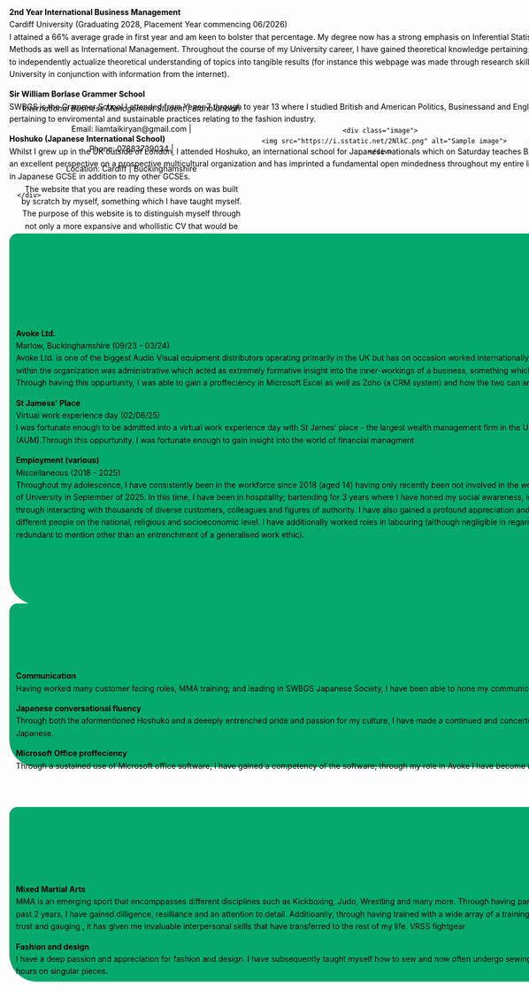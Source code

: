 <!DOCTYPE html>
<html lang="en">
   
<head>
  <title><strong>Liam Taiki Ryan - CV</strong></title>
  <style>
    body {
    
      font-family: "Times New Roman", Times, serif;
      max-width: 1200px;
      margin: auto;
      padding: 20px;
      line-height: 1.6;
      background-color: #c2cde4
;
      color: 000;
      
    }

    .row {
      display: flex;           /* Arrange children in a row */
      align-items: center;     /* Vertically center */
      justify-content: space-between;
      padding: 20px;
    }

    .text {
      flex: 1;                 /* Take up available space */
      margin-right: 20px;      /* Space between text and image */
    }

    .image {
      max-width: 300px;
    }

    img {
      max-width: 100%;         /* Make image responsive */
      height: auto;
    }

    /* Fade-in animation keyframes */
    @keyframes fadeIn {
      from { opacity: 0; }
      to { opacity: 1; }
    }

    /* Header styles with animation */
    h1 {
      opacity: 0; /* Start invisible */
      animation: fadeIn 2s ease-in forwards; /* 2s fade-in */
    }
  </style>
    </style>
</head>

<body> 
  
<p style="color: #000;">
   <header>
    <div class="row">
     <div class="text">
    <h1 style="color:#000; font-size: 48px;">Liam Taiki Ryan</h1>
    <p><em>International Business Management Student | Blahblahblah </em> </p>
    <p>Email: liamtaikiryan@gmail.com | 
    <p>Phone: 07883739034 |
    <p>Location: Cardiff | Buckinghamshire 
    <p> The website that you are reading these words on was built by scratch by myself, something which I have taught myself. The purpose of this website is to distinguish myself through not only a more expansive and whollistic CV that would be verbose otherwise, but to also exhibit my initative and ability to learn and adapt. I am a second year International Business student at Cardiff University. <br>
      </div>

    <div class="image">
      <img src="https://i.sstatic.net/2NlkC.png" alt="Sample image">
    </div>
  </div>   
    
 
   </p>
    </header>
    
<style>
#div1 {
  border-radius: 15px 50px;
  background: #04AA6D;
  width: 1200px;
  height: 500px; 
  padding-top: 8px;
  padding-right: 12px;
  padding-bottom: 8px;
  padding-left: 12px;
  display: flex;
  justify-content: center; /* center horizontally */
  align-items: center;

}


</style>

<div id="div1">


  <section class="section" id="education">
    <h1 style="color:rgb(4, 33, 78); text-align:center; font-size: 36px;">Education:</h1>
    <p><strong>2nd Year International Business Management</strong><br>
    Cardiff University (Graduating 2028, Placement Year commencing 06/2026)
    <br>I attained a 66% average grade in first year and am keen to bolster that percentage. My degree now has a strong emphasis on Inferential Statistics, Statistical Modelling and Survey Methods as well as International Management. Throughout the course of my University career, I have gained theoretical knowledge pertaining to my course but also the skills and tools to independently actualize theoretical understanding of topics into tangible results (for instance this webpage was made through research skills and initiative I have cultivated in University in conjunction with information from the internet).
     <p><strong>Sir William Borlase Grammer School </strong><br>
     SWBGS is the Grammer School I attended from Yeaer 7 through to year 13 where I studied British and American Politics, Businessand and English Literature in addition to an EPQ pertaining to enviromental and sustainable practices relating to the fashion industry.
     <p><strong>Hoshuko (Japanese International School) </strong><br>
      Whilst I grew up in the UK outside of London, I attended Hoshuko, an international school for Japanese nationals which on Saturday teaches British nationals Japanese. This allowed me an excellent perspective on a prospective multicultural organization and has imprinted a fundamental open mindedness throughout my entire life. Through this, I was able to acquire a 9 in Japanese GCSE in addition to my other GCSEs.
  
      </div>

<br>
<br>

<style>
#div2 {
  border-radius: 15px 50px;
  background: #04AA6D;
  width: 1200px;
  height: 580px; 
  padding-top: 8px;
  padding-right: 12px;
  padding-bottom: 8px;
  padding-left: 12px;
  display: flex;
  justify-content: center; /* center horizontally */
  align-items: center;

}  

</style>


<div id="div2">



  <section class="section" id="experience">
    <h1 style="color:rgb(39, 12, 86); text-align:center; font-size: 36px;"> Professional Experience:</h1>
    <p><strong>Avoke Ltd.</strong><br>
    Marlow, Buckinghamshire (09/23 - 03/24)<br>
    Avoke Ltd. is one of the biggest Audio Visual equipment distributors operating primarily in the UK but has on occasion worked internationally. Initially, my day to day responsibility within the organization was administrative which acted as extremely formative insight into the inner-workings of a business, something which has intrigued and captivated me since. 
    Through having this oppurtunity, I was able to gain a proffeciency in Microsoft Excel as well as Zoho (a CRM system) and how the two can and should interact. <br>
    <p><strong>St Jamess' Place</strong><br>
    Virtual work experience day								(02/06/25)<br>
    I was fortunate enough to be admitted into a virtual work experience day with St James’ place - the largest wealth management firm in the UK by assets under management (AUM).Through this oppurtunity, I was fortunate enough to gain insight into the world of financial managment
   <p><strong>Employment (various)</strong><br>
    Miscellaneous (2018 - 2025)<br>
    Throughout my adolescence, I have consistently been in the workforce since 2018 (aged 14) having only recently been not involved in the workforce since starting my second year of University in September of 2025. In this time, I have been in hospitality; bartending for 3 years where I have honed my social awareness, interpersonal and conversational skills through interacting with thousands of diverse customers, colleagues and figures of authority. I have also gained a profound appreciation and enjoyment of meeting a mosaic of different people on the national, religious and socioeconomic level. I have additionally worked roles in labouring (although negligible in regards to transferable skills that would be redundant to mention other than an entrenchment of a generalised work ethic).
</div>


 <br></br>

<style>
#div3 {
  border-radius: 15px 50px;
  background: #04AA6D;
  width: 1200px;
  height: 280px; 
  padding-top: 8px;
  padding-right: 12px;
  padding-bottom: 8px;
  padding-left: 12px;
  display: flex;
  justify-content: center; /* center horizontally */
  align-items: center;

}  

</style>


<div id="div3">

 
 <section class="section" id="Skills">
 <h1 style="color:blueviolet; text-align:center; font-size: 36px;">Skills:</h1>
 <p><strong>Communication</strong><br>
Having worked many customer facing roles, MMA training; and leading in SWBGS Japanese Society, I have been able to hone my communication skills
<p><strong>Japanese conversational fluency</strong><br>
 Through both the aformentioned Hoshuko and a deeeply entrenched pride and passion for my culture, I have made a continued and concerted effort to exercise my spoken Japanese.</p>
 <p><strong>Microsoft Office proffeciency</strong><br>
Through a sustained use of Microsoft office software, I have gained a competency of the software; through my role in Avoke I have become more adept.
</div>

<br></br>


<style>
#div4 {
  border-radius: 15px 50px;
  background: #04AA6D;
  width: 1200px;
  height: 300px; 
  padding-top: 8px;
  padding-right: 12px;
  padding-bottom: 8px;
  padding-left: 12px;
  display: flex;
  justify-content: center; /* center horizontally */
  align-items: center;

}  

</style>


<div id="div4">

<section class="section" id="Interests">
 <h1 style="color:blueviolet; text-align:center; font-size: 36px;">Interests:</h1>
 <p><strong>Mixed Martial Arts </strong><br>
  MMA is an emerging sport that encomppasses different disciplines such as Kickboxing, Judo, Wrestling and many more.
  Through having participated in such a greulling sport for the past 2 years, I have gained dilligence, resilliance and an attention to detail. Additioanlly, through having trained with a wide array of a training partners in a scenario where immense trust and gauging , it has given me invaluable interpersonal skills that have transferred to the rest of my life. VRSS fightgear
  <p><strong>Fashion and design </strong><br>
  I have a deep passion and appreciation for fashion and design. I have subsequently taught myself how to sew and now often undergo sewing projects, having previously worked 40 hours on singular pieces.
  </div>
       
<br>

</body>

